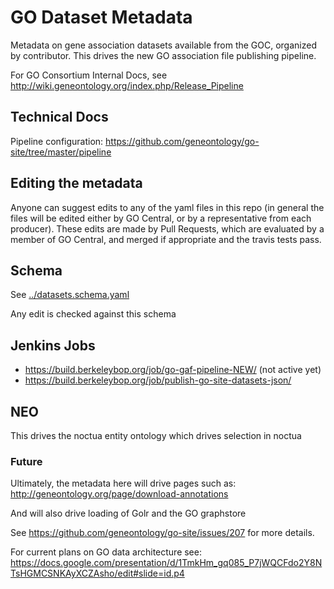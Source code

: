 # GO Dataset Metadata

Metadata on gene association datasets available from the GOC, organized by contributor. This drives the new GO association file publishing pipeline.

For GO Consortium Internal Docs, see http://wiki.geneontology.org/index.php/Release_Pipeline

## Technical Docs
 
Pipeline configuration: https://github.com/geneontology/go-site/tree/master/pipeline

## Editing the metadata

Anyone can suggest edits to any of the yaml files in this repo (in general the files will be edited either by GO Central, or by a representative from each producer). These edits are made by Pull Requests, which are evaluated by a member of GO Central, and merged if appropriate and the travis tests pass.

## Schema

See [../datasets.schema.yaml](../datasets.schema.yaml)

Any edit is checked against this schema

## Jenkins Jobs

 *  https://build.berkeleybop.org/job/go-gaf-pipeline-NEW/ (not active yet)
 * https://build.berkeleybop.org/job/publish-go-site-datasets-json/


## NEO

This drives the noctua entity ontology which drives selection in noctua

### Future

Ultimately, the metadata here will drive pages such as:
http://geneontology.org/page/download-annotations

And will also drive loading of Golr and the GO graphstore

See https://github.com/geneontology/go-site/issues/207 for more details.

For current plans on GO data architecture see: https://docs.google.com/presentation/d/1TmkHm_gq085_P7jWQCFdo2Y8NTsHGMCSNKAyXCZAsho/edit#slide=id.p4
